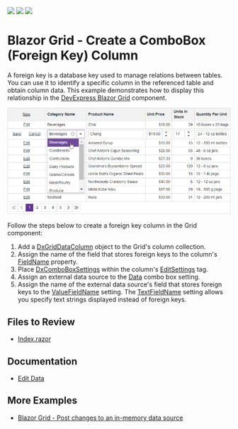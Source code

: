 <!-- default badges list -->
![](https://img.shields.io/endpoint?url=https://codecentral.devexpress.com/api/v1/VersionRange/523321257/23.1.3%2B)
[![](https://img.shields.io/badge/Open_in_DevExpress_Support_Center-FF7200?style=flat-square&logo=DevExpress&logoColor=white)](https://supportcenter.devexpress.com/ticket/details/T1108986)
[![](https://img.shields.io/badge/📖_How_to_use_DevExpress_Examples-e9f6fc?style=flat-square)](https://docs.devexpress.com/GeneralInformation/403183)
<!-- default badges end -->

# Blazor Grid - Create a ComboBox (Foreign Key) Column

A foreign key is a database key used to manage relations between tables. You can use it to identify a specific column in the referenced table and obtain column data. This example demonstrates how to display this relationship in the [DevExpress Blazor Grid](https://docs.devexpress.com/Blazor/403143/components/grid) component.

![Grid with ComboBox column](result.png)

Follow the steps below to create a foreign key column in the Grid component:

1. Add a [DxGridDataColumn](https://docs.devexpress.com/Blazor/DevExpress.Blazor.DxGridDataColumn) object to the Grid's column collection. 
2. Assign the name of the field that stores foreign keys to the column's [FieldName](https://docs.devexpress.com/Blazor/DevExpress.Blazor.DxGridDataColumn.FieldName) property.
3. Place [DxComboBoxSettings](https://docs.devexpress.com/Blazor/DevExpress.Blazor.DxComboBoxSettings) within the column's [EditSettings](https://docs.devexpress.com/Blazor/DevExpress.Blazor.DxGridDataColumn.EditSettings) tag.
4. Assign an external data source to the [Data](https://docs.devexpress.com/Blazor/DevExpress.Blazor.DxComboBoxSettings.Data) combo box setting.
5. Assign the name of the external data source's field that stores foreign keys to the [ValueFieldName](https://docs.devexpress.com/Blazor/DevExpress.Blazor.DxComboBoxSettings.ValueFieldName) setting. The [TextFieldName](https://docs.devexpress.com/Blazor/DevExpress.Blazor.DxComboBoxSettings.TextFieldName) setting allows you specify text strings displayed instead of foreign keys.

## Files to Review

- [Index.razor](./CS/GridForeignColumn/Pages/Index.razor)

## Documentation

* [Edit Data](https://docs.devexpress.com/Blazor/403454/components/grid/edit-data)

## More Examples

- [Blazor Grid - Post changes to an in-memory data source](https://github.com/DevExpress-Examples/blazor-dxgrid-instantly-update-data-item-fields)
